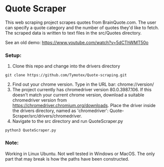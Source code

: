 # Quote Scraper
This web scraping project scrapes quotes from BrainQuote.com. The user can specify a quote category and the number of quotes they'd like to fetch. The scraped data is written to text files in the src/Quotes directory.

See an old demo: https://www.youtube.com/watch?v=5dCThWMT50o

### Setup:
1. Clone this repo and change into the drivers directory
```
git clone https://github.com/Tymotex/Quote-scraping.git
```
2. Find out your chrome version. Type in the URL bar: chrome://version/
3. The project currently has chromedriver version 80.0.3987.106. If this doesn't match your current chrome version, download a suitable chromedriver version from https://chromedriver.chromium.org/downloads. Place the driver inside the drivers directory, named as 'chromedriver': Quote-Scraper/src/drivers/chromedriver. 
4. Navigate to the src directory and run QuoteScraper.py
```
python3 QuoteScraper.py
```
### Note:
Working in Linux Ubuntu. Not well tested in Windows or MacOS. The only part that may break is how the paths have been constructed.
